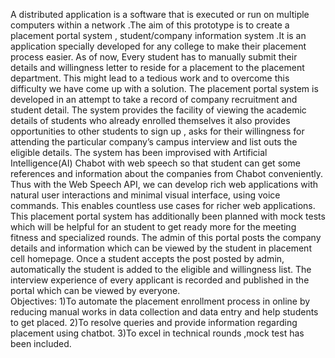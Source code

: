 A distributed application is a software that is executed or run on multiple computers within a network .The aim of this prototype is to create a placement portal system , student/company information  system .It is an application specially developed for any college to make their placement process easier. As of now, Every student has to manually submit their details and willingness letter to reside for a placement to the placement department. This might lead to a tedious work and to overcome this difficulty we have come up with a solution. The  placement portal system is developed in an attempt to take a record of company recruitment  and student detail. The system provides the facility of viewing the academic details of  students who already enrolled themselves it also provides opportunities to other students to sign up , asks for their willingness for attending the particular company’s campus interview and list outs the eligible details. The system has been improvised with Artificial Intelligence(AI) Chabot with web speech so that student can get some references and information about the companies from Chabot conveniently. Thus with the Web Speech API, we can develop rich web applications with natural user interactions and minimal visual interface, using voice commands. This enables countless use cases for richer web applications. This placement portal  system  has additionally been planned with mock tests which will be helpful for an student to get ready more for the meeting fitness and specialized rounds. The admin of this portal posts the company details and information which can be viewed by the student in placement cell homepage. Once a student accepts the post posted by admin, automatically the student is added to the eligible and willingness list. The interview experience of every applicant  is recorded and published in the portal which can be viewed by everyone.\
Objectives:
1)To automate the placement enrollment process in online by reducing manual works in data collection and data entry and help students to get placed.
2)To resolve queries and provide information regarding placement using chatbot.
3)To excel in technical rounds ,mock test has been included.
